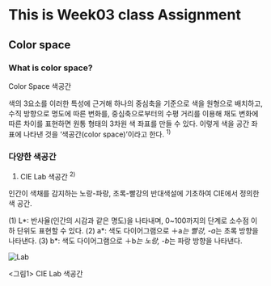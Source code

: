# This is Week03 class Assignment
## Color space
### What is color space?
Color Space 색공간

색의 3요소를 이러한 특성에 근거해 하나의 중심축을 기준으로 색을 원형으로 배치하고, 수직 방향으로 명도에 따른 변화를, 중심축으로부터의 수평 거리를 이용해 채도 변화에 따른 차이를 표현하면 원통 형태의 3차원 색 좌표를 만들 수 있다. 이렇게 색을 공간 좌표에 나타낸 것을 ‘색공간(color space)’이라고 한다.  <sup>1)</sup>

### 다양한 색공간 

1. CIE Lab 색공간 <sup>2)</sup>

인간이 색채를 감지하는 노랑-파랑, 초록-빨강의 반대색설에 기초하여 CIE에서 정의한 색 공간.

(1) L*: 반사율(인간의 시감과 같은 명도)을 나타내며, 0~100까지의 단계로 소수점 이하 단위도 표현할 수 있다.
(2) a*: 색도 다이어그램으로 ＋a*는 빨강, -a*는 초록 방향을 나타낸다.
(3) b*: 색도 다이어그램으로 ＋b*는 노랑, -b*는 파랑 방향을 나타낸다.

![Lab](https://user-images.githubusercontent.com/70870803/94282167-77480600-ff8a-11ea-80a2-335958d600d2.jpg)

<그림1> CIE Lab 색공간
